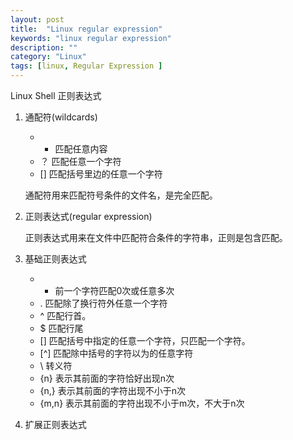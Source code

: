 ```yaml
---
layout: post
title:  "Linux regular expression"
keywords: "linux regular expression"
description: ""
category: "Linux" 
tags: [linux, Regular Expression ]
---
```


Linux Shell 正则表达式

<!-- more -->

1. 通配符(wildcards)
	
	- * 匹配任意内容
	- ？ 匹配任意一个字符
	- [] 匹配括号里边的任意一个字符

	通配符用来匹配符号条件的文件名，是完全匹配。

2. 正则表达式(regular expression)

	正则表达式用来在文件中匹配符合条件的字符串，正则是包含匹配。

3. 基础正则表达式

	* * 前一个字符匹配0次或任意多次
	* . 匹配除了换行符外任意一个字符
	* ^ 匹配行首。
	* $ 匹配行尾
	* [] 匹配括号中指定的任意一个字符，只匹配一个字符。
	* [^] 匹配除中括号的字符以为的任意字符
	* \ 转义符
	* \{n\} 表示其前面的字符恰好出现n次
	* \{n,\} 表示其前面的字符出现不小于n次
	* \{m,n\} 表示其前面的字符出现不小于m次，不大于n次

4. 扩展正则表达式

	
